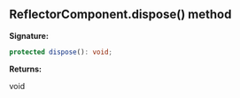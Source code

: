 
## ReflectorComponent.dispose() method

**Signature:**

```typescript
protected dispose(): void;
```
**Returns:**

void

